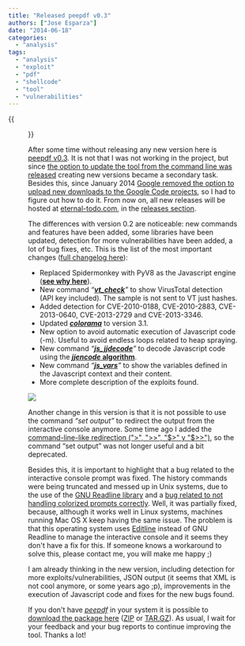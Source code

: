 ```yaml
---
title: "Released peepdf v0.3"
authors: ["Jose Esparza"]
date: "2014-06-18"
categories: 
  - "analysis"
tags: 
  - "analysis"
  - "exploit"
  - "pdf"
  - "shellcode"
  - "tool"
  - "vulnerabilities"
---
```

{{<figure src="images/banner.png" alt="Banner" width="50%">}}

After some time without releasing any new version here is [peepdf v0.3](http://eternal-todo.com/files/pdf/peepdf/peepdf_0.3.zip). It is not that I was not working in the project, but since [the option to update the tool from the command line was released](http://code.google.com/p/peepdf/wiki/Execution#Updating_peepdf) creating new versions became a secondary task. Besides this, since January 2014 [Google removed the option to upload new downloads to the Google Code projects](http://google-opensource.blogspot.nl/2013/05/a-change-to-google-code-download-service.html), so I had to figure out how to do it. From now on, all new releases will be hosted at [eternal-todo.com](http://peepdf.eternal-todo.com/), in the [releases section](http://eternal-todo.com/tools/peepdf-pdf-analysis-tool#releases).

The differences with version 0.2 are noticeable: new commands and features have been added, some libraries have been updated, detection for more vulnerabilities have been added, a lot of bug fixes, etc. This is the list of the most important changes ([full changelog here](http://peepdf.googlecode.com/svn/trunk/CHANGELOG)):

- Replaced Spidermonkey with PyV8 as the Javascript engine ([**see why here**](http://eternal-todo.com/blog/pdf-attack-journey-exploitkit-shellcode)).
- New command _“[**vt\_check**](http://code.google.com/p/peepdf/wiki/Commands#vtcheck)”_ to show VirusTotal detection (API key included). The sample is not sent to VT just hashes.
- Added detection for CVE-2010-0188, CVE-2010-2883, CVE-2013-0640, CVE-2013-2729 and CVE-2013-3346.
- Updated [_**colorama**_](https://pypi.python.org/pypi/colorama) to version 3.1.
- New option to avoid automatic execution of Javascript code (-m). Useful to avoid endless loops related to heap spraying.
- New command _“[**js\_jjdecode**](http://code.google.com/p/peepdf/wiki/Commands#js_jjdecode)”_ to decode Javascript code using the [**_jjencode_ algorithm**](http://utf-8.jp/public/jjencode.html).
- New command _“[**js\_vars**](http://code.google.com/p/peepdf/wiki/Commands#js_vars)”_ to show the variables defined in the Javascript context and their content.
- More complete description of the exploits found.
        

![](images/drupal_image_1171.png)

Another change in this version is that it is not possible to use the command _“set output”_ to redirect the output from the interactive console anymore. Some time ago I added the [command-line-like redirection (">", ">>", "$>" y "$>>")](http://eternal-todo.com/blog/extract-streams-shellcode-peepdf), so the command “set output” was not longer useful and a bit deprecated.

Besides this, it is important to highlight that a bug related to the interactive console prompt was fixed. The history commands were being truncated and messed up in Unix systems, due to the use of the [GNU Readline library](http://cnswww.cns.cwru.edu/php/chet/readline/rltop.html) and a [bug related to not handling colorized prompts correctly](http://bugs.python.org/issue17337). Well, it was partially fixed, because, although it works well in Linux systems, machines running Mac OS X keep having the same issue. The problem is that this operating system uses [Editline](http://thrysoee.dk/editline/) instead of GNU Readline to manage the interactive console and it seems they don't have a fix for this. If someone knows a workaround to solve this, please contact me, you will make me happy ;)

I am already thinking in the new version, including detection for more exploits/vulnerabilities, JSON output (it seems that XML is not cool anymore, or some years ago ;p), improvements in the execution of Javascript code and fixes for the new bugs found.

If you don't have [_peepdf_](http://twitter.com/peepdf) in your system it is possible to [download the package here](http://eternal-todo.com/tools/peepdf-pdf-analysis-tool#releases) ([ZIP](http://eternal-todo.com/files/pdf/peepdf/peepdf_0.3.zip) or [TAR.GZ](http://eternal-todo.com/files/pdf/peepdf/peepdf_0.3.tar.gz)). As usual, I wait for your feedback and your bug reports to continue improving the tool. Thanks a lot!
